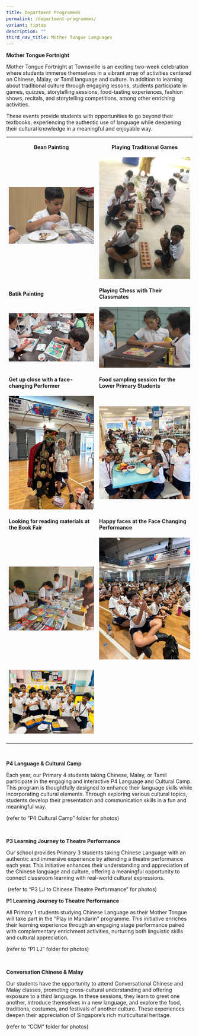 ```yaml
---
title: Department Programmes
permalink: /department-programmes/
variant: tiptap
description: ""
third_nav_title: Mother Tongue Languages
---
```

<p><strong>Mother Tongue Fortnight</strong>
</p>
<p>Mother Tongue Fortnight at Townsville is an exciting two-week celebration
where students immerse themselves in a vibrant array of activities centered
on Chinese, Malay, or Tamil language and culture. In addition to learning
about traditional culture through engaging lessons, students participate
in games, quizzes, storytelling sessions, food-tasting experiences, fashion
shows, recitals, and storytelling competitions, among other enriching activities.</p>
<p>These events provide students with opportunities to go beyond their textbooks,
experiencing the authentic use of language while deepening their cultural
knowledge in a meaningful and enjoyable way.</p>
<table style="minWidth: 50px">
<colgroup>
<col>
<col>
</colgroup>
<tbody>
<tr>
<th rowspan="1" colspan="1">
<p>Bean Painting</p>
</th>
<th rowspan="1" colspan="1">
<p>Playing Traditional Games</p>
</th>
</tr>
<tr>
<td rowspan="1" colspan="1">
<div class="isomer-image-wrapper">
<img style="width: 100%" height="auto" width="100%" alt="" src="/images/Mother Tongue Language/MTL Fortnight/Bean_Painting.jpg">
</div>
<p></p>
</td>
<td rowspan="1" colspan="1">
<div class="isomer-image-wrapper">
<img style="width: 100%" height="auto" width="100%" alt="" src="/images/Mother Tongue Language/MTL Fortnight/Playing_traditional_games.jpg">
</div>
</td>
</tr>
<tr>
<td rowspan="1" colspan="1">
<p><strong>Batik Painting</strong>
</p>
</td>
<td rowspan="1" colspan="1">
<p><strong>Playing Chess with Their Classmates</strong>
</p>
</td>
</tr>
<tr>
<td rowspan="1" colspan="1">
<div class="isomer-image-wrapper">
<img style="width: 100%" height="auto" width="100%" alt="" src="/images/Mother Tongue Language/MTL Fortnight/Batik_Painting.jpg">
</div>
</td>
<td rowspan="1" colspan="1">
<div class="isomer-image-wrapper">
<img style="width: 100%" height="auto" width="100%" alt="" src="/images/Mother Tongue Language/MTL Fortnight/Playing_chess_with_their_classmates.jpg">
</div>
</td>
</tr>
<tr>
<td rowspan="1" colspan="1">
<p><strong>Get up close with a face-changing Performer</strong>
</p>
</td>
<td rowspan="1" colspan="1">
<p><strong>Food sampling session for the Lower Primary Students</strong>
</p>
</td>
</tr>
<tr>
<td rowspan="1" colspan="1">
<div class="isomer-image-wrapper">
<img style="width: 100%" height="auto" width="100%" alt="" src="/images/Mother Tongue Language/MTL Fortnight/Get_up_close_with_a_face_changing_performer_.jpg">
</div>
</td>
<td rowspan="1" colspan="1">
<div class="isomer-image-wrapper">
<img style="width: 100%" height="auto" width="100%" alt="" src="/images/Mother Tongue Language/MTL Fortnight/Food_sampling_session_for_the_Lower_Primary_Students.jpg">
</div>
</td>
</tr>
<tr>
<td rowspan="1" colspan="1">
<p><strong>Looking for reading materials at the Book Fair</strong>
</p>
</td>
<td rowspan="1" colspan="1">
<p><strong>Happy faces at the Face Changing Performance</strong>
</p>
</td>
</tr>
<tr>
<td rowspan="1" colspan="1">
<div class="isomer-image-wrapper">
<img style="width: 100%" height="auto" width="100%" alt="" src="/images/Mother Tongue Language/MTL Fortnight/Looking_for_reading_materials_at_the_Book_Fair.jpg">
</div>
</td>
<td rowspan="1" colspan="1">
<div class="isomer-image-wrapper">
<img style="width: 100%" height="auto" width="100%" alt="" src="/images/Mother Tongue Language/MTL Fortnight/Happy_faces_at_the_Face_Changing_Performance.jpg">
</div>
</td>
</tr>
<tr>
<td rowspan="1" colspan="1">
<p></p>
</td>
<td rowspan="1" colspan="1">
<p></p>
</td>
</tr>
<tr>
<td rowspan="1" colspan="1">
<div class="isomer-image-wrapper">
<img style="width: 100%" height="auto" width="100%" alt="" src="/images/Mother Tongue Language/MTL Fortnight/Learning_about_traditional_food.jpg">
</div>
</td>
<td rowspan="1" colspan="1">
<p></p>
</td>
</tr>
<tr>
<td rowspan="1" colspan="1">
<p></p>
</td>
<td rowspan="1" colspan="1">
<p></p>
</td>
</tr>
</tbody>
</table>
<p>&nbsp;</p>
<p><strong>P4 Language &amp; Cultural Camp</strong>
</p>
<p>Each year, our Primary 4 students taking Chinese, Malay, or Tamil participate
in the engaging and interactive P4 Language and Cultural Camp. This program
is thoughtfully designed to enhance their language skills while incorporating
cultural elements. Through exploring various cultural topics, students
develop their presentation and communication skills in a fun and meaningful
way.</p>
<p>(refer to “P4 Cultural Camp” folder for photos)</p>
<p>&nbsp;</p>
<p><strong>P3 Learning Journey to Theatre Performance</strong>
</p>
<p>Our school provides Primary 3 students taking Chinese Language with an
authentic and immersive experience by attending a theatre performance each
year. This initiative enhances their understanding and appreciation of
the Chinese language and culture, offering a meaningful opportunity to
connect classroom learning with real-world cultural expressions. &nbsp;</p>
<p>&nbsp;(refer to “P3 LJ to Chinese Theatre Performance” for photos)</p>
<p><strong>P1 Learning Journey to Theatre Performance</strong>
</p>
<p>All Primary 1 students studying Chinese Language as their Mother Tongue
will take part in the "Play in Mandarin" programme. This initiative enriches
their learning experience through an engaging stage performance paired
with complementary enrichment activities, nurturing both linguistic skills
and cultural appreciation.</p>
<p>(refer to “P1 LJ” folder for photos)</p>
<p>&nbsp;</p>
<p><strong>Conversation Chinese &amp; Malay</strong>
</p>
<p>Our students have the opportunity to attend Conversational Chinese and
Malay classes, promoting cross-cultural understanding and offering exposure
to a third language. In these sessions, they learn to greet one another,
introduce themselves in a new language, and explore the food, traditions,
costumes, and festivals of another culture. These experiences deepen their
appreciation of Singapore’s rich multicultural heritage.</p>
<p>(refer to “CCM” folder for photos)</p>